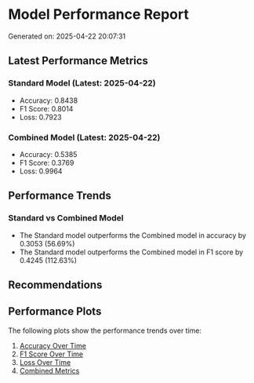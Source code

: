 # Model Performance Report

Generated on: 2025-04-22 20:07:31

## Latest Performance Metrics

### Standard Model (Latest: 2025-04-22)

- Accuracy: 0.8438
- F1 Score: 0.8014
- Loss: 0.7923

### Combined Model (Latest: 2025-04-22)

- Accuracy: 0.5385
- F1 Score: 0.3769
- Loss: 0.9964

## Performance Trends

### Standard vs Combined Model

- The Standard model outperforms the Combined model in accuracy by 0.3053 (56.69%)
- The Standard model outperforms the Combined model in F1 score by 0.4245 (112.63%)

## Recommendations


## Performance Plots

The following plots show the performance trends over time:

1. [Accuracy Over Time](accuracy_over_time.png)
2. [F1 Score Over Time](f1_over_time.png)
3. [Loss Over Time](loss_over_time.png)
4. [Combined Metrics](combined_metrics_over_time.png)
